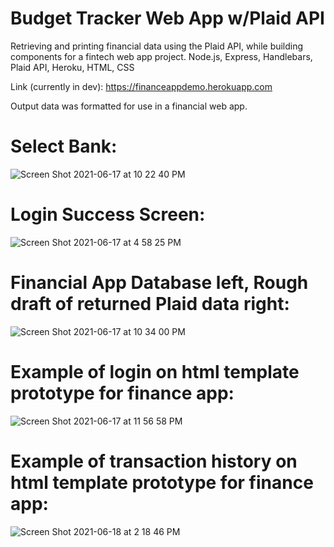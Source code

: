 # Budget Tracker Web App w/Plaid API

Retrieving and printing financial data using the Plaid API, while building components for a fintech web app project.
Node.js, Express, Handlebars, Plaid API, Heroku, HTML, CSS

Link (currently in dev): https://financeappdemo.herokuapp.com

Output data was formatted for use in a financial web app.

# Select Bank:

![Screen Shot 2021-06-17 at 10 22 40 PM](https://user-images.githubusercontent.com/25870426/122496933-95dbaa80-cfba-11eb-9204-d6317796f253.png)

# Login Success Screen:

![Screen Shot 2021-06-17 at 4 58 25 PM](https://user-images.githubusercontent.com/25870426/122496851-6f1d7400-cfba-11eb-9dfa-c68a132b42da.png)

# Financial App Database left, Rough draft of returned Plaid data right:

![Screen Shot 2021-06-17 at 10 34 00 PM](https://user-images.githubusercontent.com/25870426/122497941-40a09880-cfbc-11eb-8d70-c90ab7a5fc42.png)

# Example of login on html template prototype for finance app:

![Screen Shot 2021-06-17 at 11 56 58 PM](https://user-images.githubusercontent.com/25870426/122504302-0806bc00-cfc8-11eb-8eb0-ae95b06a42f6.png)

# Example of transaction history on html template prototype for finance app:

![Screen Shot 2021-06-18 at 2 18 46 PM](https://user-images.githubusercontent.com/25870426/122603271-142f5f80-d042-11eb-8537-80975eb6de3b.png)
